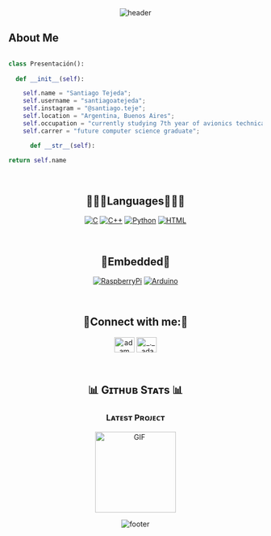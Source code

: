 <div align="center" width="100">
  <img src="https://capsule-render.vercel.app/api?color=0:1408d0,50:0860d0,100:08c4d0&height=150&section=header&text=%20&fontSize=30&type=waving&fontColor=fefefe&&animation=fadeIn"
  alt="header"/>
</div>

<h2> About Me </h2> 
  
  ```python

  class Presentación():
    
    def __init__(self):

      self.name = "Santiago Tejeda";
      self.username = "santiagoatejeda";
      self.instagram = "@santiago.teje";
      self.location = "Argentina, Buenos Aires";
      self.occupation = "currently studying 7th year of avionics technical studies";
      self.carrer = "future computer science graduate";
  
        def __str__(self):

  return self.name

  ```

<br>
  <h2 align="center">👨🏻‍💻Languages👨🏻‍💻</h2>
    <p align="center">
      <a href="#"><img alt="C" src="https://img.shields.io/badge/C%20-%232370ED.svg?logo=c&logoColor=white"></a>
      <a href="#"><img alt="C++" src="https://img.shields.io/badge/C++%20-%2300599C.svg?logo=c%2B%2B&logoColor=white"></a>
      <a href="#"><img alt="Python" src="https://img.shields.io/badge/Python%20-%2314354C.svg?logo=python&logoColor=white"></a>
      <a href="#"><img alt="HTML" src="https://img.shields.io/badge/HTML%20-%23E34F26.svg?logo=html5&logoColor=white"></a>
  </p>
</br>

<h2 align="center">💾Embedded💾</h2>
  <p align="center">
    <a href="#"><img alt="RaspberryPi" src="https://img.shields.io/badge/-RaspberryPi-C51A4A?style=for-the-badge&logo=Raspberry-Pi"></a>
    <a href="#"><img alt="Arduino" src="https://img.shields.io/badge/-Arduino-00979D?style=for-the-badge&logo=Arduino&logoColor=white"></a>
  </p>

<br>
  <h2 align="center">📄Connect with me:📄</h2>
    <p align="center">
      <a href="https://www.linkedin.com/in/santiago-tejeda/" target="blank"><img align="center"
          src="https://raw.githubusercontent.com/rahuldkjain/github-profile-readme-generator/master/src/images/icons/Social/linked-in-alt.svg"
        alt="adam pithewan" height="30" width="40" /></a>
      <a href="https://instagram.com/santiago.teje" target="blank"><img align="center"
        src="https://raw.githubusercontent.com/rahuldkjain/github-profile-readme-generator/master/src/images/icons/Social/instagram.svg"
    alt="_._.adam._" height="30" width="40" /></a>
  </p>
</br>

<h2 align="center">📊 Gɪᴛʜᴜʙ Sᴛᴀᴛs 📊</h2>
    <td width="50%">
      <h3 align="center"><strong>Lᴀᴛᴇsᴛ Pʀᴏᴊᴇᴄᴛ</strong></h3>
      <p align="center">
        <img align="center" alt="GIF" height="160px" src="https://media.giphy.com/media/Ah3zHH7hvsSB2/giphy.gif" />
        </a>
      </p>
    </td>

<div align="center" width="100">
  <img src="https://capsule-render.vercel.app/api?color=0:1408d0,50:0860d0,100:08c4d0&height=150&section=footer&fontSize=30&type=waving&fontColor=fefefe"
  alt="footer" />
</div>
